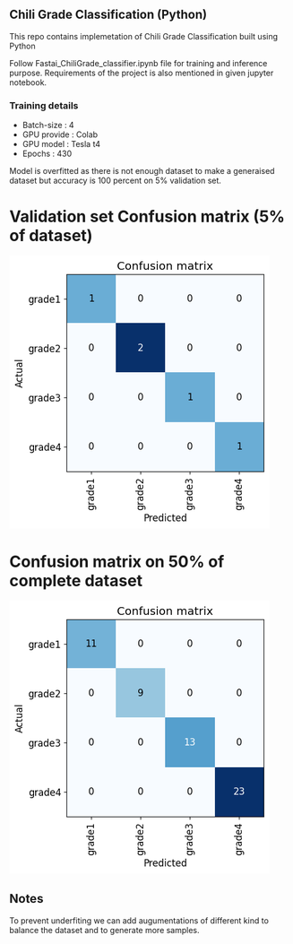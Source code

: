 ## Chili Grade Classification (Python)

This repo contains implemetation of Chili Grade Classification built using Python

Follow Fastai_ChiliGrade_classifier.ipynb file for training and inference purpose. Requirements of the project is also mentioned in given jupyter notebook.

### Training details

- Batch-size  : 4
- GPU provide : Colab
- GPU model   : Tesla t4
- Epochs      : 430

Model is overfitted as there is not enough dataset to make a generaised dataset but accuracy is 100 percent on 5% validation set.

# Validation set Confusion matrix (5% of dataset)
![validation](images/confusion_matrix_chili_val.png)

# Confusion matrix on 50% of complete dataset
![validation](images/confusion_matrix_50per_val_chili.png)

## Notes

To prevent underfiting we can add augumentations of different kind to balance the dataset and to generate more samples.